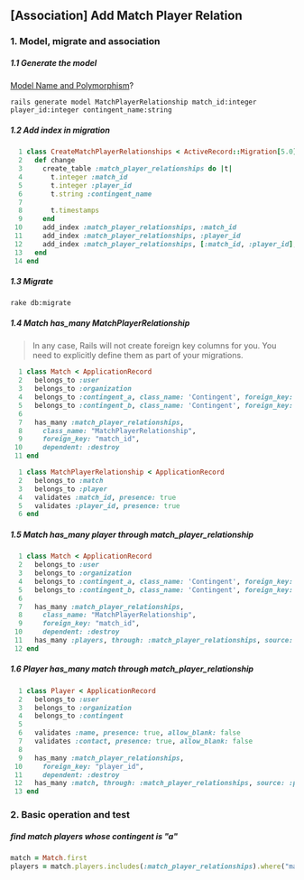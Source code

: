 ## [Association] Add Match Player Relation

### 1. Model, migrate and association

##### 1.1 Generate the model

[Model Name and Polymorphism](https://ruby-china.org/topics/3733)?

```
rails generate model MatchPlayerRelationship match_id:integer player_id:integer contingent_name:string
```

##### 1.2 Add index in migration

``` ruby
  1 class CreateMatchPlayerRelationships < ActiveRecord::Migration[5.0]
  2   def change
  3     create_table :match_player_relationships do |t|
  4       t.integer :match_id
  5       t.integer :player_id
  6       t.string :contingent_name
  7
  8       t.timestamps
  9     end
 10     add_index :match_player_relationships, :match_id
 11     add_index :match_player_relationships, :player_id
 12     add_index :match_player_relationships, [:match_id, :player_id], unique: true
 13   end
 14 end
```

##### 1.3 Migrate

```
rake db:migrate
```

##### 1.4 Match has_many MatchPlayerRelationship

> In any case, Rails will not create foreign key columns for you. You need to explicitly define them as part of your migrations.

```ruby
  1 class Match < ApplicationRecord
  2   belongs_to :user
  3   belongs_to :organization
  4   belongs_to :contingent_a, class_name: 'Contingent', foreign_key: 'contingent_a_id'
  5   belongs_to :contingent_b, class_name: 'Contingent', foreign_key: 'contingent_b_id'
  6
  7   has_many :match_player_relationships,
  8     class_name: "MatchPlayerRelationship",
  9     foreign_key: "match_id",
 10     dependent: :destroy
 11 end
```

```ruby
  1 class MatchPlayerRelationship < ApplicationRecord
  2   belongs_to :match
  3   belongs_to :player
  4   validates :match_id, presence: true
  5   validates :player_id, presence: true
  6 end
```

##### 1.5 Match has_many player through match_player_relationship

```ruby
  1 class Match < ApplicationRecord
  2   belongs_to :user
  3   belongs_to :organization
  4   belongs_to :contingent_a, class_name: 'Contingent', foreign_key: 'contingent_a_id'
  5   belongs_to :contingent_b, class_name: 'Contingent', foreign_key: 'contingent_b_id'
  6
  7   has_many :match_player_relationships,
  8     class_name: "MatchPlayerRelationship",
  9     foreign_key: "match_id",
 10     dependent: :destroy
 11   has_many :players, through: :match_player_relationships, source: :player
 12 end
```

##### 1.6 Player has_many match through match_player_relationship

```ruby
  1 class Player < ApplicationRecord
  2   belongs_to :user
  3   belongs_to :organization
  4   belongs_to :contingent
  5
  6   validates :name, presence: true, allow_blank: false
  7   validates :contact, presence: true, allow_blank: false
  8
  9   has_many :match_player_relationships,
 10     foreign_key: "player_id",
 11     dependent: :destroy
 12   has_many :match, through: :match_player_relationships, source: :player
 13 end
```

### 2. Basic operation and test

##### find match players whose contingent is "a"

```ruby
match = Match.first
players = match.players.includes(:match_player_relationships).where("match_player_relationships.contingent_name = ?", "b")
```

